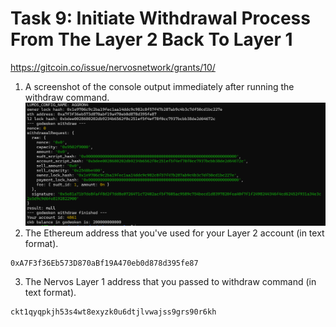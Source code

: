 # Task 9:  Initiate Withdrawal Process From The Layer 2 Back To Layer 1
https://gitcoin.co/issue/nervosnetwork/grants/10/

1) A screenshot of the console output immediately after running the withdraw command.
![Withdraw](./task9-withdraw.png)
2) The Ethereum address that you've used for your Layer 2 account (in text format).
```
0xA7F3f36Eb573D870aBf19A470eb0d878d395fe87
```
3) The Nervos Layer 1 address that you passed to withdraw command (in text format).
```
ckt1qyqpkjh53s4wt8exyzk0u6dtjlvwajss9grs90r6kh
```